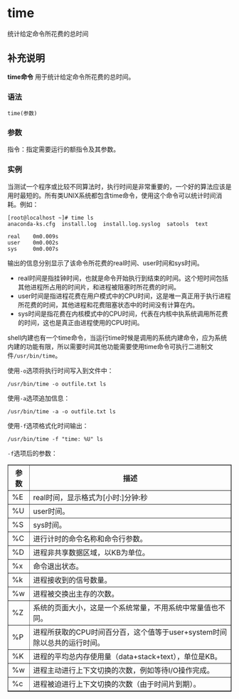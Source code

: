 time
===

统计给定命令所花费的总时间

## 补充说明

**time命令** 用于统计给定命令所花费的总时间。

### 语法  

```shell
time(参数)
```

### 参数  

指令：指定需要运行的额指令及其参数。

### 实例  

当测试一个程序或比较不同算法时，执行时间是非常重要的，一个好的算法应该是用时最短的。所有类UNIX系统都包含time命令，使用这个命令可以统计时间消耗。例如：

```shell
[root@localhost ~]# time ls
anaconda-ks.cfg  install.log  install.log.syslog  satools  text

real    0m0.009s
user    0m0.002s
sys     0m0.007s
```

输出的信息分别显示了该命令所花费的real时间、user时间和sys时间。

*   real时间是指挂钟时间，也就是命令开始执行到结束的时间。这个短时间包括其他进程所占用的时间片，和进程被阻塞时所花费的时间。
*   user时间是指进程花费在用户模式中的CPU时间，这是唯一真正用于执行进程所花费的时间，其他进程和花费阻塞状态中的时间没有计算在内。
*   sys时间是指花费在内核模式中的CPU时间，代表在内核中执系统调用所花费的时间，这也是真正由进程使用的CPU时间。

shell内建也有一个time命令，当运行time时候是调用的系统内建命令，应为系统内建的功能有限，所以需要时间其他功能需要使用time命令可执行二进制文件`/usr/bin/time`。

使用`-o`选项将执行时间写入到文件中：

```shell
/usr/bin/time -o outfile.txt ls
```

使用`-a`选项追加信息：

```shell
/usr/bin/time -a -o outfile.txt ls
```

使用`-f`选项格式化时间输出：

```shell
/usr/bin/time -f "time: %U" ls
```

`-f`选项后的参数：

<table border="1" cellpadding="0" cellspacing="0">
<tbody>
<tr>
<th>参数</th>
<th>描述</th>
</tr>
<tr>
<td>%E</td>
<td>real时间，显示格式为[小时:]分钟:秒</td>
</tr>
<tr>
<td>%U</td>
<td>user时间。</td>
</tr>
<tr>
<td>%S</td>
<td>sys时间。</td>
</tr>
<tr>
<td>%C</td>
<td>进行计时的命令名称和命令行参数。</td>
</tr>
<tr>
<td>%D</td>
<td>进程非共享数据区域，以KB为单位。</td>
</tr>
<tr>
<td>%x</td>
<td>命令退出状态。</td>
</tr>
<tr>
<td>%k</td>
<td>进程接收到的信号数量。</td>
</tr>
<tr>
<td>%w</td>
<td>进程被交换出主存的次数。</td>
</tr>
<tr>
<td>%Z</td>
<td>系统的页面大小，这是一个系统常量，不用系统中常量值也不同。</td>
</tr>
<tr>
<td>%P</td>
<td>进程所获取的CPU时间百分百，这个值等于user+system时间除以总共的运行时间。</td>
</tr>
<tr>
<td>%K</td>
<td>进程的平均总内存使用量（data+stack+text），单位是KB。</td>
</tr>
<tr>
<td>%w</td>
<td>进程主动进行上下文切换的次数，例如等待I/O操作完成。</td>
</tr>
<tr>
<td>%c</td>
<td>进程被迫进行上下文切换的次数（由于时间片到期）。</td>
</tr>
</tbody>
</table>


<!-- Linux命令行搜索引擎：https://jaywcjlove.github.io/linux-command/ -->